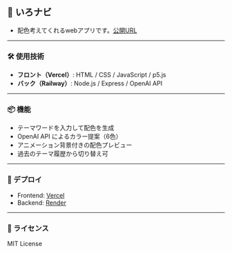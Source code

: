 ## 🎨 いろナビ
- 配色考えてくれるwebアプリです。[公開URL](https://ironavi.vercel.app/)

---

### 🛠 使用技術

- **フロント（Vercel）**: HTML / CSS / JavaScript / p5.js  
- **バック（Railway）**: Node.js / Express / OpenAI API

---

### 📦 機能

- テーマワードを入力して配色を生成
- OpenAI API によるカラー提案（6色）
- アニメーション背景付きの配色プレビュー
- 過去のテーマ履歴から切り替え可

---

### 🚀 デプロイ

- Frontend: [Vercel](https://vercel.com/)
- Backend: [Render](https://render.com/)

---

### 📄 ライセンス

MIT License
